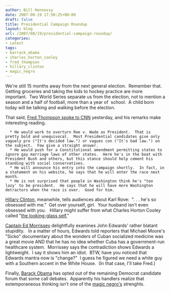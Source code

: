 ```yaml
---
author: Bill Hennessy
date: 2007-08-19 17:50:25+00:00
draft: false
title: Presidential Campaign Roundup
layout: blog
url: /2007/08/19/presidential-campaign-roundup/
categories:
- Latest
tags:
- barrack_obama
- charles_horton_cooley
- fred_thompson
- hillary_clinton
- magic_negro
---
```


We're still 15 months away from the next general election.  Remember that.  Getting groceries and taking the kids to hockey practice are more important.  Two World Series separate us from the election, not to mention a season and a half of football, more than a year of  school.  A child born today will be talking and walking before the election.

That said, [Fred Thompson spoke to CNN](https://politicalticker.blogs.cnn.com/2007/08/18/thompson-on-running-we%e2%80%99ll-be-in/) yesterday, and his remarks make interesting reading.



	  * He would work to overturn Roe v. Wade as President.  That is pretty bold and unequivocal.  Most Presidential candidates give only vaguely pro ("It's decided law.") or vagues con ("It's bad law.") on the subject.  Few give a straight answer.
	  * He would push for a Constitutional amendment permitting states to ignore gay marriage laws of other states.  Here he's in the boat with President Bush and others, but this stance should help cement his standing with social conservatives.
	  * He will announce his entry into the campaign shortly.  In fact, in a statement on his website, he says that he will enter the race next month.
	  * He is not surprised that people in Washington think he's "too lazy' to be president.  He says that he will have more Washington detractors when the race is over.  Good for him.

[Hillary Clinton](https://politicalticker.blogs.cnn.com/2007/08/19/clinton-karl-rove-obsessed-with-me/), meanwhile, tells audiences about Karl Rove:  ". . . he's so obsessed with me."  Get over yourself, girl.  Your husband isn't even obsessed with you.   Hillary might suffer from what Charles Horton Cooley called "[the looking-glass self.](https://en.wikipedia.org/wiki/Looking_glass_self)"

[Captain Ed Morrissey](https://www.captainsquartersblog.com/mt/archives/011647.php) delightfully examines John Edwards' rather blatant stupidity.   In a matter of hours, Edwards told reporters that Michael Moore's "Sicko" documentary about the wonders of Cuban socialized medicine was a great movie AND that he has no idea whether Cuba has a government-run healthcare system.  Morrissey says the contradiction shows Edwards a lightweight.  I say it shows him an idiot.  BTW, have you noticed that Edwards mantra now is "change?"  I guess he figured we need a white guy with a Southern accent in the White House.  (In that case, I'll take Fred.)

Finally, [Barack Obama](https://themoderatevoice.com/politics/14628/barack-obama-will-turn-down-future-debates/) has opted out of the remaining Democrat candidate forum that some call debates.  Apparently his handlers realize that extemporaneous thinking isn't one of the [magic negro's](https://www.latimes.com/news/opinion/commentary/la-oe-ehrenstein19mar19,1,3868160.story?ctrack=1&cset=true) strenghts.
